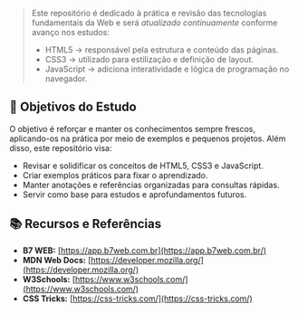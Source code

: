 >Este repositório é dedicado à prática e revisão das tecnologias fundamentais da Web e será *atualizado continuamente* conforme avanço nos estudos:
>- HTML5 → responsável pela estrutura e conteúdo das páginas.
>- CSS3 → utilizado para estilização e definição de layout.
>- JavaScript → adiciona interatividade e lógica de programação no navegador.


## 📌 Objetivos do Estudo
O objetivo é reforçar e manter os conhecimentos sempre frescos, aplicando-os na prática por meio de exemplos e pequenos projetos. Além disso, este repositório visa:
- Revisar e solidificar os conceitos de HTML5, CSS3 e JavaScript.
- Criar exemplos práticos para fixar o aprendizado.
- Manter anotações e referências organizadas para consultas rápidas.
- Servir como base para estudos e aprofundamentos futuros.

## 📚 Recursos e Referências
- **B7 WEB:** [https://app.b7web.com.br](https://app.b7web.com.br/)
- **MDN Web Docs:** [https://developer.mozilla.org/](https://developer.mozilla.org/)
- **W3Schools:** [https://www.w3schools.com/](https://www.w3schools.com/)
- **CSS Tricks:** [https://css-tricks.com/](https://css-tricks.com/)